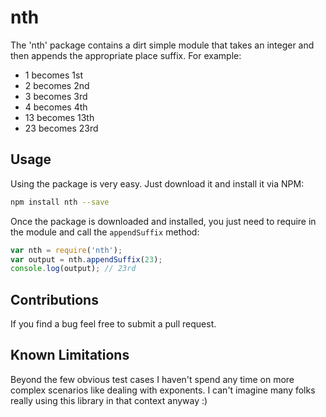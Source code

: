nth
===

The 'nth' package contains a dirt simple module that takes an integer and then appends the appropriate place suffix. For example:

- 1 becomes 1st
- 2 becomes 2nd
- 3 becomes 3rd
- 4 becomes 4th
- 13 becomes 13th
- 23 becomes 23rd

Usage
-----

Using the package is very easy. Just download it and install it via NPM:

```bash
npm install nth --save
```

Once the package is downloaded and installed, you just need to require in the module and call the `appendSuffix` method:

```js
var nth = require('nth');
var output = nth.appendSuffix(23);
console.log(output); // 23rd
```

Contributions
-------------

If you find a bug feel free to submit a pull request.

Known Limitations
-----------------

Beyond the few obvious test cases I haven't spend any time on more complex scenarios like dealing with exponents. I can't imagine many folks really using this library in that context anyway :)